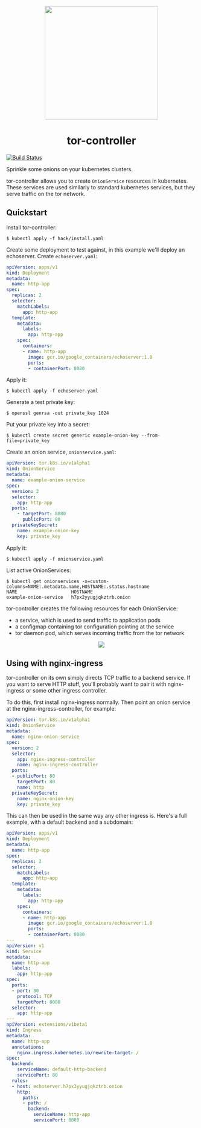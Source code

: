 <p align="center">
  <img height="300" src="https://sr.ht/2mc0.png">
</p>

<h1 align="center">tor-controller</h1>

[![Build Status](https://img.shields.io/travis-ci/kragniz/tor-controller.svg?style=flat-square)](https://travis-ci.org/kragniz/tor-controller)

Sprinkle some onions on your kubernetes clusters.

tor-controller allows you to create `OnionService` resources in kubernetes.
These services are used similarly to standard kubernetes services, but they serve
traffic on the tor network.

Quickstart
----------

Install tor-controller:

    $ kubectl apply -f hack/install.yaml

Create some deployment to test against, in this example we'll deploy an echoserver. Create `echoserver.yaml`:

```yaml
apiVersion: apps/v1
kind: Deployment
metadata:
  name: http-app
spec:
  replicas: 2
  selector:
    matchLabels:
      app: http-app
  template:
    metadata:
      labels:
        app: http-app
    spec:
      containers:
      - name: http-app
        image: gcr.io/google_containers/echoserver:1.8
        ports:
        - containerPort: 8080
```
Apply it:

    $ kubectl apply -f echoserver.yaml

Generate a test private key:

    $ openssl genrsa -out private_key 1024

Put your private key into a secret:

    $ kubectl create secret generic example-onion-key --from-file=private_key

Create an onion service, `onionservice.yaml`:

```yaml
apiVersion: tor.k8s.io/v1alpha1
kind: OnionService
metadata:
  name: example-onion-service
spec:
  version: 2
  selector:
    app: http-app
  ports:
    - targetPort: 8080
      publicPort: 80
  privateKeySecret:
    name: example-onion-key
    key: private_key
```

Apply it:

    $ kubectl apply -f onionservice.yaml

List active OnionServices:

```
$ kubectl get onionservices -o=custom-columns=NAME:.metadata.name,HOSTNAME:.status.hostname
NAME                    HOSTNAME
example-onion-service   h7px2yyugjqkztrb.onion
```

tor-controller creates the following resources for each OnionService:

- a service, which is used to send traffic to application pods
- a configmap containing tor configuration pointing at the service
- tor daemon pod, which serves incoming traffic from the tor network

<p align="center">
  <img src="https://sr.ht/6WbX.png">
</p>

Using with nginx-ingress
------------------------

tor-controller on its own simply directs TCP traffic to a backend service.
If you want to serve HTTP stuff, you'll probably want to pair it with
nginx-ingress or some other ingress controller.

To do this, first install nginx-ingress normally. Then point an onion service
at the nginx-ingress-controller, for example:

```yaml
apiVersion: tor.k8s.io/v1alpha1
kind: OnionService
metadata:
  name: nginx-onion-service
spec:
  version: 2
  selector:
    app: nginx-ingress-controller
    name: nginx-ingress-controller
  ports:
  - publicPort: 80
    targetPort: 80
    name: http
  privateKeySecret:
    name: nginx-onion-key
    key: private_key
```

This can then be used in the same way any other ingress is. Here's a full
example, with a default backend and a subdomain:

```yaml
apiVersion: apps/v1
kind: Deployment
metadata:
  name: http-app
spec:
  replicas: 2
  selector:
    matchLabels:
      app: http-app
  template:
    metadata:
      labels:
        app: http-app
    spec:
      containers:
      - name: http-app
        image: gcr.io/google_containers/echoserver:1.8
        ports:
        - containerPort: 8080
---
apiVersion: v1
kind: Service
metadata:
  name: http-app
  labels:
    app: http-app
spec:
  ports:
  - port: 80
    protocol: TCP
    targetPort: 8080
  selector:
    app: http-app
---
apiVersion: extensions/v1beta1
kind: Ingress
metadata:
  name: http-app
  annotations:
    nginx.ingress.kubernetes.io/rewrite-target: /
spec:
  backend:
    serviceName: default-http-backend
    servicePort: 80
  rules:
  - host: echoserver.h7px3yyugjqkztrb.onion
    http:
      paths:
      - path: /
        backend:
          serviceName: http-app
          servicePort: 8080
```
